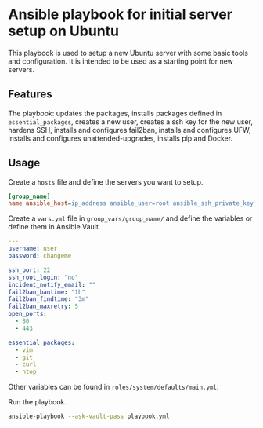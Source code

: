 # Ansible playbook for initial server setup on Ubuntu

This playbook is used to setup a new Ubuntu server with some basic tools and
configuration. It is intended to be used as a starting point for new servers.

## Features
The playbook: updates the packages, installs packages defined in `essential_packages`,
creates a new user, creates a ssh key for the new user, hardens SSH, installs
and configures fail2ban, installs and configures UFW, installs and configures
unattended-upgrades, installs pip and Docker.

## Usage
Create a `hosts` file and define the servers you want to setup.
```ini
[group_name]
name ansible_host=ip_address ansible_user=root ansible_ssh_private_key_file=~/.ssh/id_rsa ansible_connection=ssh ansible_ssh_port="{{ ssh_port }}"
```

Create a `vars.yml` file in `group_vars/group_name/` and define the variables or define them in Ansible Vault.
```yaml
---
username: user
password: changeme

ssh_port: 22
ssh_root_login: "no"
incident_notify_email: ""
fail2ban_bantime: "1h"
fail2ban_findtime: "3m"
fail2ban_maxretry: 5
open_ports:
  - 80
  - 443

essential_packages:
  - vim
  - git
  - curl
  - htop

```
Other variables can be found in `roles/system/defaults/main.yml`.

Run the playbook.
```bash
ansible-playbook --ask-vault-pass playbook.yml 
```
